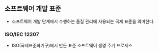 ## 소프트웨어 개발 표준
- 소프트웨어 개발 단계에서 수행하는 품질 관리에 사용되는 국제 표준을 의미한다.

### ISO/IEC 12207
- ISO(국제표준화기구)에서 만든 표준 소프트웨어 생명 주기 프로세스